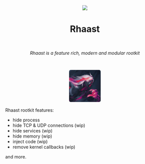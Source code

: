 <div align="center">
  <img width="125px" src="assets/Havoc.png" />
  <h1>Rhaast</h1>
  <br/>

  <p><i>Rhaast is a feature rich, modern and modular rootkit</i></p>
  <br/>

  <img style="border-radius: 5%" src="Data/Rhaast.png" width="20%"/><br />  
</div>

Rhaast rootkit features: 
  - hide process
  - hide TCP & UDP connections (wip)
  - hide services (wip)
  - hide memory (wip)
  - inject code (wip)
  - remove kernel callbacks (wip)

and more.